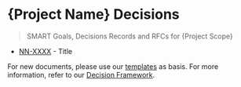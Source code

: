 # {Project Name} Decisions

> SMART Goals, Decisions Records and RFCs for {Project Scope}

- [NN-XXXX](./NN-XXXX-mmmm.md) - Title

For new documents, please use our [templates](https://github.com/blindnet-io/openness-framework/tree/main/DecisionFramework/templates) as basis.
For more information, refer to our [Decision Framework](https://github.com/blindnet-io/openness-framework/tree/main/DecisionFramework).
